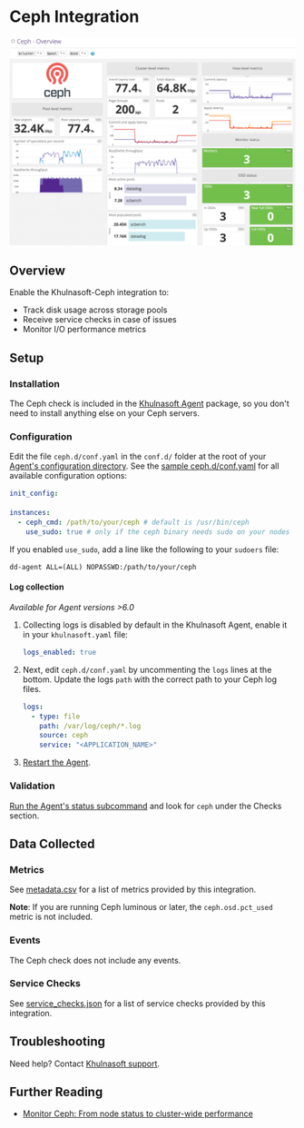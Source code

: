 # Ceph Integration

![Ceph dashboard][1]

## Overview

Enable the Khulnasoft-Ceph integration to:

- Track disk usage across storage pools
- Receive service checks in case of issues
- Monitor I/O performance metrics

## Setup

### Installation

The Ceph check is included in the [Khulnasoft Agent][2] package, so you don't need to install anything else on your Ceph servers.

### Configuration

Edit the file `ceph.d/conf.yaml` in the `conf.d/` folder at the root of your [Agent's configuration directory][3].
See the [sample ceph.d/conf.yaml][4] for all available configuration options:

```yaml
init_config:

instances:
  - ceph_cmd: /path/to/your/ceph # default is /usr/bin/ceph
    use_sudo: true # only if the ceph binary needs sudo on your nodes
```

If you enabled `use_sudo`, add a line like the following to your `sudoers` file:

```text
dd-agent ALL=(ALL) NOPASSWD:/path/to/your/ceph
```

#### Log collection

_Available for Agent versions >6.0_

1. Collecting logs is disabled by default in the Khulnasoft Agent, enable it in your `khulnasoft.yaml` file:

   ```yaml
   logs_enabled: true
   ```

2. Next, edit `ceph.d/conf.yaml` by uncommenting the `logs` lines at the bottom. Update the logs `path` with the correct path to your Ceph log files.

   ```yaml
   logs:
     - type: file
       path: /var/log/ceph/*.log
       source: ceph
       service: "<APPLICATION_NAME>"
   ```

3. [Restart the Agent][5].

### Validation

[Run the Agent's status subcommand][6] and look for `ceph` under the Checks section.

## Data Collected

### Metrics

See [metadata.csv][7] for a list of metrics provided by this integration.

**Note**: If you are running Ceph luminous or later, the `ceph.osd.pct_used` metric is not included.

### Events

The Ceph check does not include any events.

### Service Checks

See [service_checks.json][8] for a list of service checks provided by this integration.

## Troubleshooting

Need help? Contact [Khulnasoft support][9].

## Further Reading

- [Monitor Ceph: From node status to cluster-wide performance][10]

[1]: https://raw.githubusercontent.com/KhulnaSoft/integrations-core/master/ceph/images/ceph_dashboard.png
[2]: https://app.khulnasoft.com/account/settings/agent/latest
[3]: https://docs.khulnasoft.com/agent/guide/agent-configuration-files/#agent-configuration-directory
[4]: https://github.com/KhulnaSoft/integrations-core/blob/master/ceph/khulnasoft_checks/ceph/data/conf.yaml.example
[5]: https://docs.khulnasoft.com/agent/guide/agent-commands/#start-stop-and-restart-the-agent
[6]: https://docs.khulnasoft.com/agent/guide/agent-commands/#agent-status-and-information
[7]: https://github.com/KhulnaSoft/integrations-core/blob/master/ceph/metadata.csv
[8]: https://github.com/KhulnaSoft/integrations-core/blob/master/ceph/assets/service_checks.json
[9]: https://docs.khulnasoft.com/help/
[10]: https://www.khulnasoft.com/blog/monitor-ceph-khulnasoft
